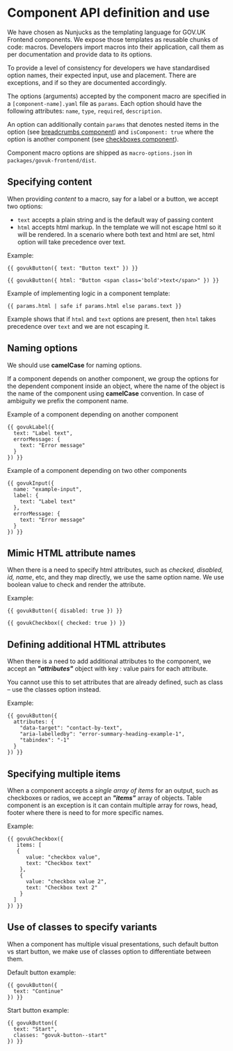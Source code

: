 # Component API definition and use

We have chosen as Nunjucks as the templating language for GOV.UK Frontend components. We expose those templates as reusable chunks of code: macros. Developers import macros into their application, call them as per documentation and provide data to its options.

To provide a level of consistency for developers we have standardised option names, their expected input, use and placement. There are exceptions, and if so they are documented accordingly.

The options (arguments) accepted by the component macro are specified in a `[component-name].yaml` file as `params`. Each option should have the following attributes: `name`, `type`, `required`, `description`.

An option can additionally contain `params` that denotes nested items in the option (see [breadcrumbs component](/packages/idsk-frontend/src/govuk/components/breadcrumbs/breadcrumbs.yaml#L6)) and `isComponent: true` where the option is another component (see [checkboxes component](/packages/idsk-frontend/src/govuk/components/checkboxes/checkboxes.yaml#L10)).

Component macro options are shipped as `macro-options.json` in `packages/govuk-frontend/dist`.

## Specifying content

When providing _content_ to a macro, say for a label or a button, we accept two options:

- `text` accepts a plain string and is the default way of passing content
- `html` accepts html markup. In the template we will not escape html so it will be rendered. In a scenario where both text and html are set, html option will take precedence over text.

Example:

```njk
{{ govukButton({ text: "Button text" }) }}
```

```njk
{{ govukButton({ html: "Button <span class='bold'>text</span>" }) }}
```

Example of implementing logic in a component template:

```njk
{{ params.html | safe if params.html else params.text }}
```

Example shows that if `html` and `text` options are present, then `html` takes precedence over `text` and we are not escaping it.

## Naming options

We should use **camelCase** for naming options.

If a component depends on another component, we group the options for the dependent component inside an object, where the name of the object is the name of the component using **camelCase** convention. In case of ambiguity we prefix the component name.

Example of a component depending on another component

```njk
{{ govukLabel({
  text: "Label text",
  errorMessage: {
    text: "Error message"
  }
}) }}
```

Example of a component depending on two other components

```njk
{{ govukInput({
  name: "example-input",
  label: {
    text: "Label text"
  },
  errorMessage: {
    text: "Error message"
  }
}) }}
```

## Mimic HTML attribute names

When there is a need to specify html attributes, such as _checked, disabled, id, name_, etc, and they map directly, we use the same option name. We use boolean value to check and render the attribute.

Example:

```njk
{{ govukButton({ disabled: true }) }}
```

```njk
{{ govukCheckbox({ checked: true }) }}
```

## Defining additional HTML attributes

When there is a need to add additional attributes to the component, we accept an **_"attributes"_** object with key : value pairs for each attribute.

You cannot use this to set attributes that are already defined, such as class – use the classes option instead.

Example:

```njk
{{ govukButton({
  attributes: {
    "data-target": "contact-by-text",
    "aria-labelledby": "error-summary-heading-example-1",
    "tabindex": "-1"
  }
}) }}
```

## Specifying multiple items

When a component accepts a _single array of items_ for an output, such as checkboxes or radios, we accept an **_"items"_** array of objects. Table component is an exception is it can contain multiple array for rows, head, footer where there is need to for more specific names.

Example:

```njk
{{ govukCheckbox({
   items: [
   {
      value: "checkbox value",
      text: "Checkbox text"
    },
    {
      value: "checkbox value 2",
      text: "Checkbox text 2"
    }
  ]
}) }}
```

## Use of classes to specify variants

When a component has multiple visual presentations, such default button vs start button, we make use of classes option to differentiate between them.

Default button example:

```njk
{{ govukButton({
  text: "Continue"
}) }}
```

Start button example:

```njk
{{ govukButton({
  text: "Start",
  classes: "govuk-button--start"
}) }}
```
